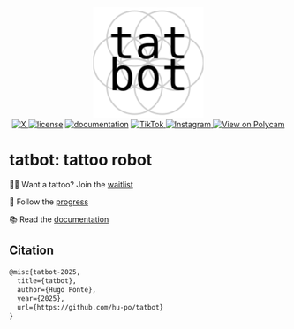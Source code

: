 <div align="center">
  <a href="https://tatbot.ai/">
    <picture>
      <source media="(prefers-color-scheme: dark)" srcset="docs/logos/dark.svg">
      <img src="docs/logos/light.svg" alt="tatbot" style="max-width: 200px; width: 80%;">
    </picture>
  </a>
</div>
<div align="center">
  <a href="https://x.com/tatbots">
    <img src="https://img.shields.io/badge/X-%40tatbot-000000.svg?logo=x&logoColor=white&style=flat" alt="X">
  </a>
  <a href="https://github.com/hu-po/tatbot/blob/main/LICENSE"><img src="https://img.shields.io/github/license/hu-po/tatbot.svg?v" alt="license"></a>
  <a href="https://hu-po.github.io/tatbot/"><img src="https://img.shields.io/badge/docs-github%20pages-blue.svg" alt="documentation"></a>
  <a href="https://www.tiktok.com/@tatbottok">
    <img src="https://img.shields.io/badge/TikTok-%40tatbot-000000.svg?logo=tiktok&logoColor=white&style=flat" alt="TikTok">
  </a>
  <a href="https://www.instagram.com/tatbots/">
    <img src="https://img.shields.io/badge/Instagram-%40tatbot-E4405F.svg?logo=instagram&logoColor=white&style=flat" alt="Instagram">
  </a>
  <a href="https://poly.cam/capture/ad7c1544-fca2-48d8-acf8-a94d328fc5c4" target="_blank" rel="noopener noreferrer">
    <img src="https://img.shields.io/badge/Polycam-3D-734F96.svg?style=flat" alt="View on Polycam">
  </a>
</div>

# **tatbot**: tattoo robot

🙋‍♂️ Want a tattoo? Join the [waitlist](https://forms.gle/Zys6f5iLEtYCG8VW7)

🚀 Follow the [progress](docs/progress.md)

📚 Read the [documentation](https://hu-po.github.io/tatbot/)
 <!-- View the [paper](docs/paper/main.pdf) -->

## Citation

```
@misc{tatbot-2025,
  title={tatbot},
  author={Hugo Ponte},
  year={2025},
  url={https://github.com/hu-po/tatbot}
}
```